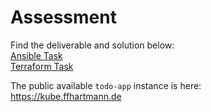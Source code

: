 # Assessment 
Find the deliverable and solution below:  
[Ansible Task](ansible/README.md)  
[Terraform Task](terraform/README.md)

The public available `todo-app` instance is here:  
https://kube.ffhartmann.de 